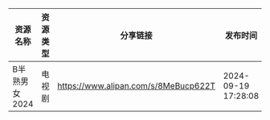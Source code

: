 | 资源名称      | 资源类型 | 分享链接                                 | 发布时间                |
| --------- | ---- | ------------------------------------ | ------------------- |
| B半熟男女2024 | 电视剧  | https://www.alipan.com/s/8MeBucp622T | 2024-09-19 17:28:08 |
